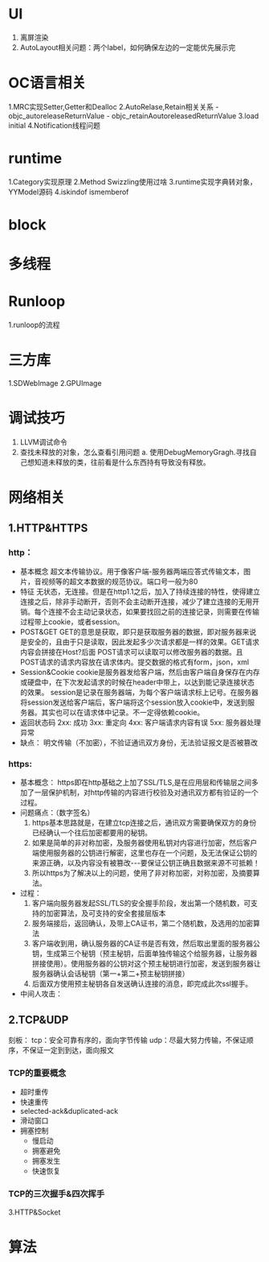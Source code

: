 

# UI
1. 离屏渲染
2. AutoLayout相关问题：两个label，如何确保左边的一定能优先展示完

# OC语言相关
1.MRC实现Setter,Getter和Dealloc
2.AutoRelase,Retain相关关系
    - objc_autoreleaseReturnValue
    - objc_retainAoutoreleasedReturnValue
3.load initial
4.Notification线程问题

# runtime
1.Category实现原理
2.Method Swizzling使用过啥
3.runtime实现字典转对象，YYModel源码
4.iskindof ismemberof

# block


# 多线程

# Runloop
1.runloop的流程

# 三方库
1.SDWebImage
2.GPUImage


# 调试技巧
1. LLVM调试命令
2. 查找未释放的对象，怎么查看引用问题
    a. 使用DebugMemoryGragh.寻找自己想知道未释放的类，往前看是什么东西持有导致没有释放。


# 网络相关

## 1.HTTP&HTTPS

### http：
  - 基本概念
    超文本传输协议。用于像客户端-服务器两端应答式传输文本，图片，音视频等的超文本数据的规范协议。端口号一般为80
  - 特征
    无状态，无连接。但是在http1.1之后，加入了持续连接的特性，使得建立连接之后，除非手动断开，否则不会主动断开连接，减少了建立连接的无用开销。每个连接不会主动记录状态，如果要找回之前的连接记录，则需要在传输过程带上cookie，或者session。
  - POST&GET
    GET的意思是获取，即只是获取服务器的数据，即对服务器来说是安全的，且由于只是读取，因此发起多少次请求都是一样的效果。GET请求内容会拼接在Host?后面
    POST请求可以读取可以修改服务器的数据。且POST请求的请求内容放在请求体内。提交数据的格式有form，json，xml
  - Session&Cookie
    cookie是服务器发给客户端，然后由客户端自身保存在内存或硬盘中，在下次发起请求的时候在header中带上，以达到能记录连接状态的效果。
    session是记录在服务器端，为每个客户端请求标上记号。在服务器将session发送给客户端后，客户端将这个session放入cookie中，发送到服务器。其实也可以在请求体中记录。不一定得依赖cookie。
  - 返回状态码
    2xx: 成功
    3xx: 重定向
    4xx: 客户端请求内容有误
    5xx: 服务器处理异常
  - 缺点：
    明文传输（不加密），不验证通讯双方身份，无法验证报文是否被篡改
### https:

  - 基本概念：
    https即在http基础之上加了SSL/TLS,是在应用层和传输层之间多加了一层保护机制，对http传输的内容进行校验及对通讯双方都有验证的一个过程。
  - 问题痛点：（数字签名）
    1. https基本思路就是，在建立tcp连接之后，通讯双方需要确保双方的身份已经确认一个往后加密都要用的秘钥。
    2. 如果是简单的非对称加密，及服务器使用私钥对内容进行加密，然后客户端使用服务器的公钥进行解密，这里也存在一个问题，及无法保证公钥的来源正确，以及内容没有被篡改---要保证公钥正确且数据来源不可抵赖！
    3. 所以https为了解决以上的问题，使用了非对称加密，对称加密，及摘要算法。
  - 过程：
    1. 客户端向服务器发起SSL/TLS的安全握手阶段，发出第一个随机数，可支持的加密算法，及可支持的安全套接层版本
    2. 服务端接后，返回确认，及带上CA证书，第二个随机数，及选用的加密算法
    3. 客户端收到用，确认服务器的CA证书是否有效，然后取出里面的服务器公钥，生成第三个秘钥（预主秘钥，后面单独传输这个给服务器，让服务器拼接使用）。使用服务器的公钥对这个预主秘钥进行加密，发送到服务器让服务器确认会话秘钥（第一+第二+预主秘钥拼接）
    4. 后面双方使用预主秘钥各自发送确认连接的消息，即完成此次ssl握手。
   - 中间人攻击：

## 2.TCP&UDP

刻板：
tcp：安全可靠有序的，面向字节传输
udp：尽最大努力传输，不保证顺序，不保证一定到到达，面向报文

### TCP的重要概念
  - 超时重传
  - 快速重传
  - selected-ack&duplicated-ack
  - 滑动窗口
  - 拥塞控制  
    - 慢启动
    - 拥塞避免
    - 拥塞发生
    - 快速恢复

### TCP的三次握手&四次挥手



3.HTTP&Socket



# 算法